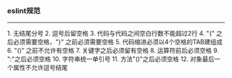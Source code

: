### eslint规范
<hr/>
1. 无结尾分号
2. 逗号后留空格
3. 代码与代码之间空白行数不能超过2行
4. "{" 之后必须需要空格，"}" 之前必须需要空格
5. 代码缩进必须以4个空格的TAB建组成
6. "()" 之前不允许有空格 
7. 关键字之后必须留有空格
8. 运算符前后必须空格
9. ":"之后必须空格
10. 字符串统一单引号
11. 方法"()"之后必须空格
12. 对象最后一个属性不允许逗号结尾



